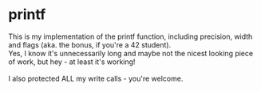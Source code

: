 # printf
This is my implementation of the printf function, including precision, width and flags (aka. the bonus, if you're a 42 student).<br>
Yes, I know it's unnecessarily long and maybe not the nicest looking piece of work, but hey - at least it's working!<br> <br>
I also protected ALL my write calls - you're welcome. <br>
